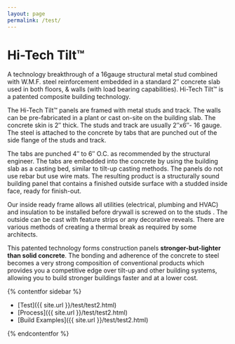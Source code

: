 ```yaml
---
layout: page
permalink: /test/
---
```


# Hi-Tech Tilt™

A technology breakthrough of a 16gauge structural metal stud combined with W.M.F. steel reinforcement embedded in a standard 2″ concrete slab used in both floors, & walls (with load bearing capabilities). Hi-Tech Tilt™ is a patented composite building technology.

The Hi-Tech Tilt™ panels are framed with metal studs and track. The walls can be pre-fabricated in a plant or cast on-site on the building slab. The concrete skin is 2″ thick. The studs and track are usually 2″x6″- 16 gauge. The steel is attached to the concrete by tabs that are punched out of the side flange of the studs and track. 

The tabs are punched 4″ to 6″ O.C. as recommended by the structural engineer. The tabs are embedded into the concrete by using the building slab as a casting bed, similar to tilt-up casting methods. The panels do not use rebar but use wire mats. The resulting product is a structurally sound building panel that contains a finished outside surface with a studded inside face, ready for finish-out. 

Our inside ready frame allows all utilities (electrical, plumbing and HVAC) and insulation to be installed before drywall is screwed on to the studs . The outside can be cast with feature strips or any decorative reveals. There are various methods of creating a thermal break as required by some architects.

This patented technology forms construction panels **stronger-but-lighter than solid concrete**. The bonding and adherence of the concrete to steel becomes a very strong composition of conventional products which provides you a competitive edge over tilt-up and other building systems, allowing you to build stronger buildings faster and at a lower cost.


{% contentfor sidebar %}

* [Test]({{ site.url }}/test/test2.html)
* [Process]({{ site.url }}/test/test2.html)
* [Build Examples]({{ site.url }}/test/test2.html)

{% endcontentfor %}
